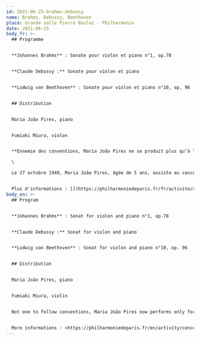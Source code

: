 ```yaml
---
id: 2021-06-25-brahms-debussy
name: Brahms, Debussy, Beethoven
place: Grande salle Pierre Boulez - Philharmonie
date: 2021-06-25
body_fr: >-
  ## Programme


  **Johannes Brahms** : Sonate pour violon et piano n°1, op.78


  **Claude Debussy :** Sonate pour violon et piano


  **Ludwig van Beethoven** : Sonate pour violon et piano n°10, op. 96


  ## Distribution


  Maria João Pires, piano


  Fumiaki Miura, violon


  **Ennemie des conventions, Maria João Pires ne se produit plus qu’à l’occasion de projets qui lui tiennent à cœur. Ainsi en va-t-il de ce concert, donné en hommage à la grande violoniste Ginette Neveu, disparue tragiquement en 1949 à l’âge de 30 ans.**\

  \

  Le 27 octobre 1949, Maria João Pires, âgée de 5 ans, assiste au concert de Ginette Neveu à Lisbonne. Le lendemain, la célèbre violoniste meurt dans un accident d’avion à l’âge de 30 ans. La pianiste portugaise estime que ce concert et le son du violon de l’artiste française ont éveillé sa vocation musicale. Avec le jeune violoniste japonais Fumiaki Miura, elle a élaboré un programme à la hauteur de cette figure légendaire : la *Première Sonate pour violon et piano* de Brahms – œuvre au lyrisme tout intérieur –, celle de Debussy, dont la forme extrêmement libre et le ton fantasque n’ont d’égales que la souplesse des phrasés et la finesse des textures, et enfin la dernière des dix sonates que Beethoven aura dévolues à cet affectif, et que couronne une série de variations.


  Plus d'informations : [](https://philharmoniedeparis.fr/fr/activite/concert/23058-maria-joao-pires-fumiaki-miura?itemId=116839)<https://philharmoniedeparis.fr/fr/activite/concert/23058-maria-joao-pires-fumiaki-miura>
body_en: >-
  ## Program


  **Johannes Brahms** : Sonat for violon and piano n°1, op.78


  **Claude Debussy :** Sonat for violon and piano


  **Ludwig van Beethoven** : Sonat for violon and piano n°10, op. 96


  ## Distribution


  Maria João Pires, piano


  Fumiaki Miura, violin


  Not one to follow conventions, Maria João Pires now performs only for projects close to her heart—as is the case for this concert paying homage to the great violinist Ginette Neveu, who tragically died in 1949 at the age of 30.


  More informations : <https://philharmoniedeparis.fr/en/activity/concert/23058-maria-joao-pires-fumiaki-miura?itemId=116839>
---
```

